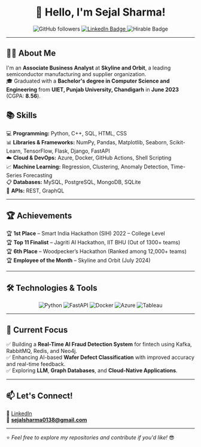 <h1 align="center">👋 Hello, I'm Sejal Sharma!</h1>

<p align="center">
  <img src="https://img.shields.io/github/followers/your-username?style=social" alt="GitHub followers">
  <a href="https://www.linkedin.com/in/sejal-sharma0138/">
    <img src="https://img.shields.io/badge/-Sejal%20Sharma-blue?style=flat-square&logo=Linkedin&logoColor=white" alt="LinkedIn Badge">
  </a>
  <img src="https://img.shields.io/badge/Hirable-yes-brightgreen" alt="Hirable Badge">
</p>

---

## 👩‍💻 About Me  
I'm an **Associate Business Analyst** at **Skyline and Orbit**, a leading semiconductor manufacturing and supplier organization.  
🎓 Graduated with a **Bachelor's degree in Computer Science and Engineering** from **UIET, Punjab University, Chandigarh** in **June 2023** (CGPA: **8.56**).  

## 📚 Skills  
💻 **Programming:** Python, C++, SQL, HTML, CSS  
📊 **Libraries & Frameworks:** NumPy, Pandas, Matplotlib, Seaborn, Scikit-Learn, TensorFlow, Flask, Django, FastAPI  
☁️ **Cloud & DevOps:** Azure, Docker, GitHub Actions, Shell Scripting  
📈 **Machine Learning:** Regression, Clustering, Anomaly Detection, Time-Series Forecasting  
📋 **Databases:** MySQL, PostgreSQL, MongoDB, SQLite  
🔗 **APIs:** REST, GraphQL  

---

## 🏆 Achievements  
🏆 **1st Place** – Smart India Hackathon (SIH) 2022 – College Level  
🏆 **Top 11 Finalist** – Jagriti AI Hackathon, IIT BHU (Out of 1300+ teams)  
🏆 **6th Place** – Woodpecker’s Hackathon (Ranked among 12,000+ teams)  
🏆 **Employee of the Month** – Skyline and Orbit (July 2024)  

---

## 🛠️ Technologies & Tools  
<p align="center">
  <img alt="Python" src="https://img.shields.io/badge/-Python-yellow?style=flat-square&logo=python&logoColor=white" />
  <img alt="FastAPI" src="https://img.shields.io/badge/-FastAPI-009688?style=flat-square&logo=fastapi&logoColor=white" />
  <img alt="Docker" src="https://img.shields.io/badge/-Docker-blue?style=flat-square&logo=docker&logoColor=white" />
  <img alt="Azure" src="https://img.shields.io/badge/-Azure-0089D6?style=flat-square&logo=microsoft-azure&logoColor=white" />
  <img alt="Tableau" src="https://img.shields.io/badge/-Tableau-E97627?style=flat-square&logo=tableau&logoColor=white" />
</p>

---

## 🚀 Current Focus  
✅ Building a **Real-Time AI Fraud Detection System** for fintech using Kafka, RabbitMQ, Redis, and Neo4j.  
✅ Enhancing AI-based **Wafer Defect Classification** with improved accuracy and real-time feedback.  
✅ Exploring **LLM**, **Graph Databases**, and **Cloud-Native Applications**.  


---

## 📫 Let's Connect!  
💼 [LinkedIn](https://www.linkedin.com/in/sejal-sharma0138/)  
📧 **sejalsharma0138@gmail.com**  

---

⭐️ *Feel free to explore my repositories and contribute if you'd like!* 😎  
